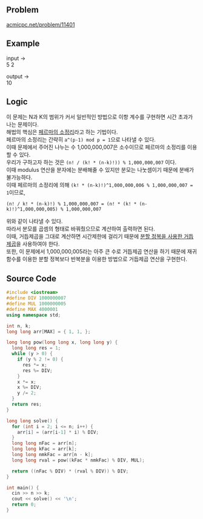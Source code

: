 ## Problem
[acmicpc.net/problem/11401]
   
## Example
input ->   
5 2   
   
output ->   
10   
   
## Logic
이 문제는 N과 K의 범위가 커서 일반적인 방법으로 이항 계수를 구현하면 시간 초과가 나는 문제이다.   
해법의 핵심은 [페르마의 소정리]라고 하는 기법이다.   
페르마의 소정리는 간략히 `a^(p-1) mod p = 1`으로 나타낼 수 있다.   
이때 문제에서 주어진 나누는 수 1,000,000,007은 소수이므로 페르마의 소정리를 이용할 수 있다.   
우리가 구하고자 하는 것은 `(n! / (k! * (n-k)!)) % 1,000,000,007` 이다.   
이때 modulus 연산을 분자에는 분배해줄 수 있지만 분모는 나눗셈이기 때문에 분배가 불가능하다.   
이때 페르마의 소정리에 의해 `(k! * (n-k)!)^1,000,000,006 % 1,000,000,007 = 1`이므로,   
```
(n! / k! * (n-k)!) % 1,000,000,007 = (n! * (k! * (n-k)!)^1,000,000,005) % 1,000,000,007
```
위와 같이 나타낼 수 있다.   
따라서 분모를 곱셈의 형태로 바꿔줬으므로 계산하여 출력하면 된다.   
이때, 거듭제곱을 그대로 계산하면 시간제한에 걸리기 때문에 [분할 정복을 사용한 거듭제곱]을 사용하여야 한다.   
또한, 이 문제에서 1,000,000,005라는 아주 큰 수로 거듭제곱 연산을 하기 때문에 재귀함수를 이용한 분할 정복보다 반복분을 이용한 방법으로 거듭제곱 연산을 구현한다.   
   
## Source Code
```cpp
#include <iostream>
#define DIV 1000000007
#define MUL 1000000005
#define MAX 4000001
using namespace std;

int n, k;
long long arr[MAX] = { 1, 1, };

long long pow(long long x, long long y) {
  long long res = 1;
  while (y > 0) {
    if (y % 2 != 0) {
      res *= x;
      res %= DIV;
    }
    x *= x;
    x %= DIV;
    y /= 2;
  }
  return res;
}

long long solve() {
  for (int i = 2; i <= n; i++) {
    arr[i] = (arr[i-1] * i) % DIV;
  }
  long long nFac = arr[n];
  long long kFac = arr[k];
  long long nmkFac = arr[n - k];
  long long rval = pow((kFac * nmkFac) % DIV, MUL);

  return ((nFac % DIV) * (rval % DIV)) % DIV;
}

int main() {
  cin >> n >> k;
  cout << solve() << '\n';
  return 0;
}
```

[acmicpc.net/problem/11401]: https://www.acmicpc.net/problem/11401
[페르마의 소정리]: https://ko.wikipedia.org/wiki/%ED%8E%98%EB%A5%B4%EB%A7%88%EC%9D%98_%EC%86%8C%EC%A0%95%EB%A6%AC
[분할 정복을 사용한 거듭제곱]: https://www.acmicpc.net/problem/1629
